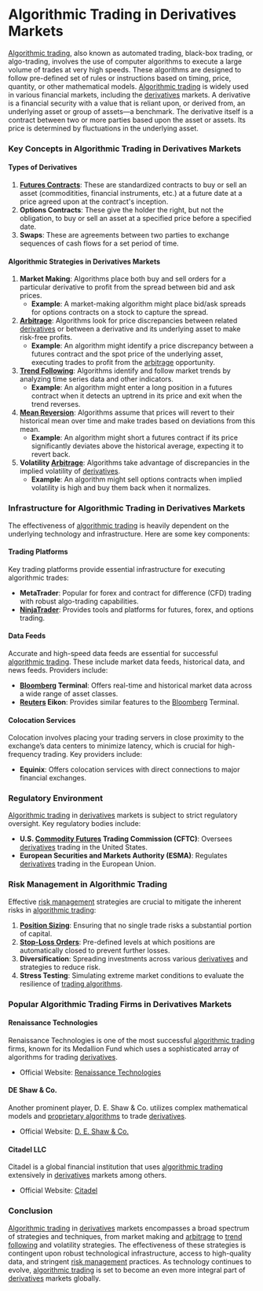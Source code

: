 # Algorithmic Trading in Derivatives Markets

[Algorithmic trading](../a/algorithmic_trading.md), also known as automated trading, black-box trading, or algo-trading, involves the use of computer algorithms to execute a large volume of trades at very high speeds. These algorithms are designed to follow pre-defined set of rules or instructions based on timing, price, quantity, or other mathematical models. [Algorithmic trading](../a/algorithmic_trading.md) is widely used in various financial markets, including the [derivatives](../d/derivatives.md) markets. A derivative is a financial security with a value that is reliant upon, or derived from, an underlying asset or group of assets—a benchmark. The derivative itself is a contract between two or more parties based upon the asset or assets. Its price is determined by fluctuations in the underlying asset.

### Key Concepts in Algorithmic Trading in Derivatives Markets

#### Types of Derivatives
1. **[Futures Contracts](../f/futures_contracts.md)**: These are standardized contracts to buy or sell an asset (commoditities, financial instruments, etc.) at a future date at a price agreed upon at the contract's inception.
2. **Options Contracts**: These give the holder the right, but not the obligation, to buy or sell an asset at a specified price before a specified date.
3. **Swaps**: These are agreements between two parties to exchange sequences of cash flows for a set period of time.

#### Algorithmic Strategies in Derivatives Markets
1. **Market Making**: Algorithms place both buy and sell orders for a particular derivative to profit from the spread between bid and ask prices.
   - **Example**: A market-making algorithm might place bid/ask spreads for options contracts on a stock to capture the spread.
2. **[Arbitrage](../a/arbitrage.md)**: Algorithms look for price discrepancies between related [derivatives](../d/derivatives.md) or between a derivative and its underlying asset to make risk-free profits.
   - **Example**: An algorithm might identify a price discrepancy between a futures contract and the spot price of the underlying asset, executing trades to profit from the [arbitrage](../a/arbitrage.md) opportunity.
3. **[Trend Following](../t/trend_following.md)**: Algorithms identify and follow market trends by analyzing time series data and other indicators.
   - **Example**: An algorithm might enter a long position in a futures contract when it detects an uptrend in its price and exit when the trend reverses.
4. **[Mean Reversion](../m/mean_reversion.md)**: Algorithms assume that prices will revert to their historical mean over time and make trades based on deviations from this mean.
   - **Example**: An algorithm might short a futures contract if its price significantly deviates above the historical average, expecting it to revert back.
5. **Volatility [Arbitrage](../a/arbitrage.md)**: Algorithms take advantage of discrepancies in the implied volatility of [derivatives](../d/derivatives.md).
   - **Example**: An algorithm might sell options contracts when implied volatility is high and buy them back when it normalizes.

### Infrastructure for Algorithmic Trading in Derivatives Markets
The effectiveness of [algorithmic trading](../a/algorithmic_trading.md) is heavily dependent on the underlying technology and infrastructure. Here are some key components:

#### Trading Platforms
Key trading platforms provide essential infrastructure for executing algorithmic trades:
- **MetaTrader**: Popular for forex and contract for difference (CFD) trading with robust algo-trading capabilities.
- **[NinjaTrader](../n/ninjatrader.md)**: Provides tools and platforms for futures, forex, and options trading.

#### Data Feeds
Accurate and high-speed data feeds are essential for successful [algorithmic trading](../a/algorithmic_trading.md). These include market data feeds, historical data, and news feeds. Providers include:
- **[Bloomberg](../b/bloomberg.md) Terminal**: Offers real-time and historical market data across a wide range of asset classes.
- **[Reuters](../r/reuters.md) Eikon**: Provides similar features to the [Bloomberg](../b/bloomberg.md) Terminal.

#### Colocation Services
Colocation involves placing your trading servers in close proximity to the exchange’s data centers to minimize latency, which is crucial for high-frequency trading. Key providers include:
- **Equinix**: Offers colocation services with direct connections to major financial exchanges.

### Regulatory Environment
[Algorithmic trading](../a/algorithmic_trading.md) in [derivatives](../d/derivatives.md) markets is subject to strict regulatory oversight. Key regulatory bodies include:
- **U.S. [Commodity Futures](../c/commodity_futures.md) Trading Commission (CFTC)**: Oversees [derivatives](../d/derivatives.md) trading in the United States.
- **European Securities and Markets Authority (ESMA)**: Regulates [derivatives](../d/derivatives.md) trading in the European Union.

### Risk Management in Algorithmic Trading
Effective [risk management](../r/risk_management.md) strategies are crucial to mitigate the inherent risks in [algorithmic trading](../a/algorithmic_trading.md):
1. **[Position Sizing](../p/position_sizing.md)**: Ensuring that no single trade risks a substantial portion of capital.
2. **[Stop-Loss Orders](../s/stop-loss_orders.md)**: Pre-defined levels at which positions are automatically closed to prevent further losses.
3. **Diversification**: Spreading investments across various [derivatives](../d/derivatives.md) and strategies to reduce risk.
4. **Stress Testing**: Simulating extreme market conditions to evaluate the resilience of [trading algorithms](../t/trading_algorithms.md).

### Popular Algorithmic Trading Firms in Derivatives Markets

#### Renaissance Technologies
Renaissance Technologies is one of the most successful [algorithmic trading](../a/algorithmic_trading.md) firms, known for its Medallion Fund which uses a sophisticated array of algorithms for trading [derivatives](../d/derivatives.md).
- Official Website: [Renaissance Technologies](https://www.rentec.com)

#### DE Shaw & Co.
Another prominent player, D. E. Shaw & Co. utilizes complex mathematical models and [proprietary algorithms](../p/proprietary_algorithms.md) to trade [derivatives](../d/derivatives.md).
- Official Website: [D. E. Shaw & Co.](https://www.deshaw.com)

#### Citadel LLC
Citadel is a global financial institution that uses [algorithmic trading](../a/algorithmic_trading.md) extensively in [derivatives](../d/derivatives.md) markets among others.
- Official Website: [Citadel](https://www.citadel.com)

### Conclusion
[Algorithmic trading](../a/algorithmic_trading.md) in [derivatives](../d/derivatives.md) markets encompasses a broad spectrum of strategies and techniques, from market making and [arbitrage](../a/arbitrage.md) to [trend following](../t/trend_following.md) and volatility strategies. The effectiveness of these strategies is contingent upon robust technological infrastructure, access to high-quality data, and stringent [risk management](../r/risk_management.md) practices. As technology continues to evolve, [algorithmic trading](../a/algorithmic_trading.md) is set to become an even more integral part of [derivatives](../d/derivatives.md) markets globally.